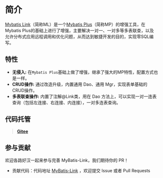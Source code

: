 # 简介

[Mybatis Link](https://easy4use.cn)（简称ML）是一个[Mybatis Plus](https://baomidou.com/)（简称MP）的增强工具，在Mybatis Plus的基础上进行了增强，主要解决一对一、一对多等多表联查，以及允许分布式应用远程调用和优化问题，从而达到敏捷开发的目的，实现零SQL编写。

## 特性

- **无侵入:** 在`Mybatis Plus`基础上做了增强，继承了强大的MP特性，配置方式也是一样。
- **CRUD操作:** 通过改造升级，内置通用 Dao、通用 Mgr，实现表单基础的CRUD操作。
- **多表联查操作:** 内置了注解@Link类，用在 Dao 方法上，可以实现一对一连表查询（包括左连接、右连接、内连接），一对多连表查询。

## 代码托管

> **[Gitee](https://gitee.com/easy4use/mybatis-link)**

## 参与贡献

欢迎各路好汉一起来参与完善 MyBatis-Link，我们期待你的 PR！

- 贡献代码：代码地址 [MyBatis-Link](https://gitee.com/easy4use/mybatis-link) ，欢迎提交 Issue 或者 Pull Requests
